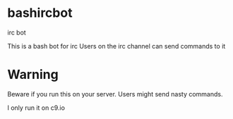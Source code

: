 # bashircbot
irc bot

This is a bash bot for irc
Users on the irc channel can send commands to it

# Warning
Beware if you run this on your server.
Users might send nasty commands.

I only run it on c9.io
